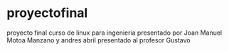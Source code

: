 proyectofinal
=============
proyecto final curso de linux para ingenieria 
presentado por Joan Manuel Motoa Manzano y andres abril
presentado al profesor Gustavo 
